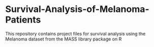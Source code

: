 # Survival-Analysis-of-Melanoma-Patients
This repository contains project files for survival analysis using the Melanoma dataset from the MASS library package on R
